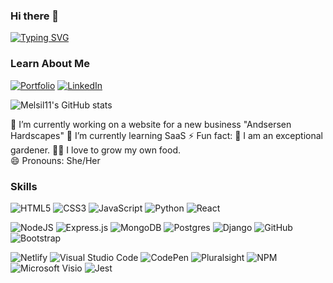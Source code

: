 ### Hi there 👋
[![Typing SVG](https://readme-typing-svg.demolab.com/?lines=Hello+there+👋;I'm+a+Software+Engineer+✨)](https://git.io/typing-svg)

  ### Learn About Me
[![Portfolio](https://img.shields.io/badge/portfolio-%2335BDB2.svg?style=for-the-badge&logo=netlify&logoColor=white)](https://melaniesilva.netlify.app/)
[![LinkedIn](https://img.shields.io/badge/linkedin-%230077B5.svg?style=for-the-badge&logo=linkedin&logoColor=white)](https://www.linkedin.com/in/melanie-silva-ms)

![Melsil11's GitHub stats](https://github-readme-stats.vercel.app/api?username=melsil11&count_private=trueshow_icons=true&theme=radical)
<!--  removed this immediatley after the ] no space 
](https://github.com/melsil11/github-readme-stats) -->

🔭 I’m currently working on a website for a new business "Andsersen Hardscapes"
🌱 I’m currently learning SaaS
⚡ Fun fact: 🌷 I am an exceptional gardener. 👩‍🌾 I love to grow my own food.  
😄 Pronouns: She/Her
  ### Skills 
  
![HTML5](https://img.shields.io/badge/html5-%23E34F26.svg?style=flat-square&logo=html5&logoColor=white)
![CSS3](https://img.shields.io/badge/css3-%231572B6.svg?style=flat-square&logo=css3&logoColor=white)
![JavaScript](https://img.shields.io/badge/javascript-%23323330.svg?style=flat-square&logo=javascript&logoColor=%23F7DF1E)
![Python](https://img.shields.io/badge/python-3670A0?style=flat-square&logo=python&logoColor=ffdd54)
![React](https://img.shields.io/badge/react-%2320232a.svg?style=flat-square&logo=react&logoColor=%2361DAFB)

![NodeJS](https://img.shields.io/badge/node.js-6DA55F?style=flat-square&logo=node.js&logoColor=white)
![Express.js](https://img.shields.io/badge/express.js-%23404d59.svg?style=flat-square&logo=express&logoColor=%2361DAFB)
![MongoDB](https://img.shields.io/badge/MongoDB-%234ea94b.svg?style=flat-square&logo=mongodb&logoColor=white)
![Postgres](https://img.shields.io/badge/postgres-%23316192.svg?style=flat-square&logo=postgresql&logoColor=white)
![Django](https://img.shields.io/badge/django-%23092E20.svg?style=flat-square&logo=django&logoColor=white)
![GitHub](https://img.shields.io/badge/github-%23121011.svg?style=for-the-badge&logo=github&logoColor=white)
![Bootstrap](https://img.shields.io/badge/bootstrap-%23563D7C.svg?style=flat-square&logo=bootstrap&logoColor=white)

![Netlify](https://img.shields.io/badge/netlify-%23000000.svg?style=flat-square&logo=netlify&logoColor=#00C7B7)
![Visual Studio Code](https://img.shields.io/badge/Visual%20Studio%20Code-0078d7.svg?style=flat-square&logo=visual-studio-code&logoColor=white)
![CodePen](https://img.shields.io/badge/Codepen-000000?style=for-the-badge&logo=codepen&logoColor=white)
![Pluralsight](https://img.shields.io/badge/Pluralsight-EE3057?style=for-the-badge&logo=pluralsight&logoColor=white)
![NPM](https://img.shields.io/badge/NPM-%23CB3837.svg?style=for-the-badge&logo=npm&logoColor=white)
![Microsoft Visio ](https://img.shields.io/badge/Microsoft_Visio-3955A3?style=for-the-badge&logo=microsoft-visio&logoColor=white)
![Jest](https://img.shields.io/badge/-jest-%23C21325?style=for-the-badge&logo=jest&logoColor=white)
<!--
**melsil11/melsil11** is a ✨ _special_ ✨ repository because its `README.md` (this file) appears on your GitHub profile.

Here are some ideas to get you started:

- 🔭 I’m currently working on ...
- 🌱 I’m currently learning ...
- 👯 I’m looking to collaborate on ...
- 🤔 I’m looking for help with ...
- 💬 Ask me about ...
- 📫 How to reach me: ...
- 😄 Pronouns: ...
- ⚡ Fun fact: ...
-->
